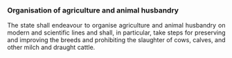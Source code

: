 ### Organisation of agriculture and animal husbandry
<div style="text-align: justify">

The state shall endeavour to organise agriculture and animal husbandry on modern and scientific lines and shall, in particular, take steps for preserving and improving the breeds and prohibiting the slaughter of cows, calves, and other milch and draught cattle.

</div>
